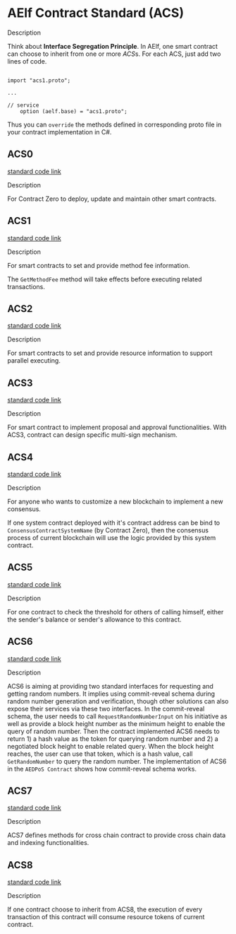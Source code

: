 # AElf Contract Standard (ACS)

Description

Think about **Interface Segregation Principle**. In AElf, one smart contract can choose to inherit from one or more *ACS*s. For each ACS, just add two lines of code.

```Proto

import "acs1.proto";

...

// service
    option (aelf.base) = "acs1.proto";

```
Thus you can `override` the methods defined in corresponding proto file in your contract implementation in C#.

## ACS0

[standard code link](https://github.com/AElfProject/AElf/blob/dev/protobuf/acs0.proto)

Description

For Contract Zero to deploy, update and maintain other smart contracts.

## ACS1

[standard code link](https://github.com/AElfProject/AElf/blob/dev/protobuf/acs1.proto)

Description

For smart contracts to set and provide method fee information.

The `GetMethodFee` method will take effects before executing related transactions.

## ACS2

[standard code link](https://github.com/AElfProject/AElf/blob/dev/protobuf/acs2.proto)

Description

For smart contracts to set and provide resource information to support parallel executing.

## ACS3

[standard code link](https://github.com/AElfProject/AElf/blob/dev/protobuf/acs3.proto)

Description

For smart contract to implement proposal and approval functionalities. With ACS3, contract can design specific multi-sign mechanism.

## ACS4

[standard code link](https://github.com/AElfProject/AElf/blob/dev/protobuf/acs4.proto)

Description

For anyone who wants to customize a new blockchain to implement a new consensus.

If one system contract deployed with it's contract address can be bind to `ConsensusContractSystemName` (by Contract Zero), then the consensus process of current blockchain will use the logic provided by this system contract.

## ACS5

[standard code link](https://github.com/AElfProject/AElf/blob/dev/protobuf/acs5.proto)

Description

For one contract to check the threshold for others of calling himself, either the sender's balance or sender's allowance to this contract.

## ACS6

[standard code link](https://github.com/AElfProject/AElf/blob/dev/protobuf/acs6.proto)

Description

ACS6 is aiming at providing two standard interfaces for requesting and getting random numbers. It implies using commit-reveal schema during random number generation and verification, though other solutions can also expose their services via these two interfaces.
In the commit-reveal schema, the user needs to call `RequestRandomNumberInput` on his initiative as well as provide a block height number as the minimum height to enable the query of random number. Then the contract implemented ACS6 needs to return 1) a hash value as the token for querying random number and 2) a negotiated block height to enable related query. When the block height reaches, the user can use that token, which is a hash value, call `GetRandomNumber` to query the random number.
The implementation of ACS6 in the `AEDPoS Contract` shows how commit-reveal schema works.

## ACS7

[standard code link](https://github.com/AElfProject/AElf/blob/dev/protobuf/acs7.proto)

Description

ACS7 defines methods for cross chain contract to provide cross chain data and indexing functionalities.

## ACS8

[standard code link](https://github.com/AElfProject/AElf/blob/dev/protobuf/acs8.proto)

Description

If one contract choose to inherit from ACS8, the execution of every transaction of this contract will consume resource tokens of current contract.